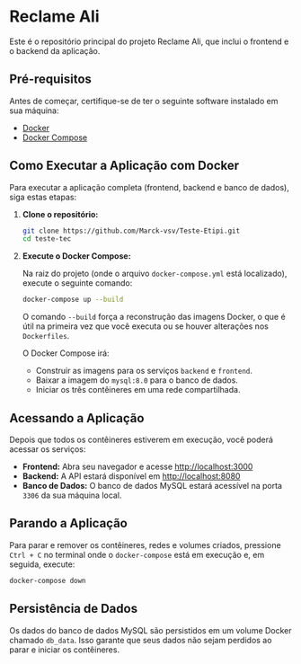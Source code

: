 # Reclame Ali

Este é o repositório principal do projeto Reclame Ali, que inclui o frontend e o backend da aplicação.

## Pré-requisitos

Antes de começar, certifique-se de ter o seguinte software instalado em sua máquina:

- [Docker](https://docs.docker.com/get-docker/)
- [Docker Compose](https://docs.docker.com/compose/install/)

## Como Executar a Aplicação com Docker

Para executar a aplicação completa (frontend, backend e banco de dados), siga estas etapas:

1. **Clone o repositório:**

   ```bash
   git clone https://github.com/Marck-vsv/Teste-Etipi.git
   cd teste-tec
   ```

2. **Execute o Docker Compose:**

   Na raiz do projeto (onde o arquivo `docker-compose.yml` está localizado), execute o seguinte comando:

   ```bash
   docker-compose up --build
   ```

   O comando `--build` força a reconstrução das imagens Docker, o que é útil na primeira vez que você executa ou se houver alterações nos `Dockerfiles`.

   O Docker Compose irá:
   - Construir as imagens para os serviços `backend` e `frontend`.
   - Baixar a imagem do `mysql:8.0` para o banco de dados.
   - Iniciar os três contêineres em uma rede compartilhada.

## Acessando a Aplicação

Depois que todos os contêineres estiverem em execução, você poderá acessar os serviços:

- **Frontend:** Abra seu navegador e acesse [http://localhost:3000](http://localhost:3000)
- **Backend:** A API estará disponível em [http://localhost:8080](http://localhost:8080)
- **Banco de Dados:** O banco de dados MySQL estará acessível na porta `3306` da sua máquina local.

## Parando a Aplicação

Para parar e remover os contêineres, redes e volumes criados, pressione `Ctrl + C` no terminal onde o `docker-compose` está em execução e, em seguida, execute:

```bash
docker-compose down
```

## Persistência de Dados

Os dados do banco de dados MySQL são persistidos em um volume Docker chamado `db_data`. Isso garante que seus dados não sejam perdidos ao parar e iniciar os contêineres.
